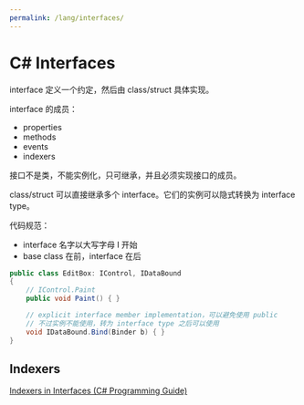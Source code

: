 ```yaml
---
permalink: /lang/interfaces/
---
```


# C# Interfaces

interface 定义一个约定，然后由 class/struct 具体实现。

interface 的成员：

- properties
- methods
- events
- indexers

接口不是类，不能实例化，只可继承，并且必须实现接口的成员。

class/struct 可以直接继承多个 interface。它们的实例可以隐式转换为 interface type。

代码规范：

- interface 名字以大写字母 I 开始
- base class 在前，interface 在后

```cs
public class EditBox: IControl, IDataBound
{
    // IControl.Paint
    public void Paint() { }

    // explicit interface member implementation，可以避免使用 public
    // 不过实例不能使用，转为 interface type 之后可以使用
    void IDataBound.Bind(Binder b) { }
}
```

## Indexers

[Indexers in Interfaces (C# Programming Guide)](https://docs.microsoft.com/en-us/dotnet/csharp/programming-guide/indexers/indexers-in-interfaces)

